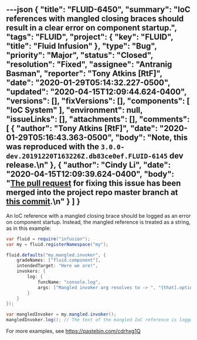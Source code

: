 ---json
{
  "title": "FLUID-6450",
  "summary": "IoC references with mangled closing braces should result in a clear error on component startup.",
  "tags": "FLUID",
  "project": {
    "key": "FLUID",
    "title": "Fluid Infusion"
  },
  "type": "Bug",
  "priority": "Major",
  "status": "Closed",
  "resolution": "Fixed",
  "assignee": "Antranig Basman",
  "reporter": "Tony Atkins [RtF]",
  "date": "2020-01-29T05:14:32.227-0500",
  "updated": "2020-04-15T12:09:44.624-0400",
  "versions": [],
  "fixVersions": [],
  "components": [
    "IoC System"
  ],
  "environment": null,
  "issueLinks": [],
  "attachments": [],
  "comments": [
    {
      "author": "Tony Atkins [RtF]",
      "date": "2020-01-29T05:16:43.363-0500",
      "body": "Note, this was reproduced with the `3.0.0-dev.20191220T163226Z.db83ce0ef.FLUID-6145` dev release.\n"
    },
    {
      "author": "Cindy Li",
      "date": "2020-04-15T12:09:39.624-0400",
      "body": "[The pull request](https://github.com/fluid-project/infusion/pull/976) for fixing this issue has been merged into the project repo master branch at [this commit](https://github.com/fluid-project/infusion/commit/1280f700cb248ae8c7f5e1d5e0bc2435bc552acd).\n"
    }
  ]
}
---
An IoC reference with a mangled closing brace should be logged as an error on component startup.  Instead, the mangled reference is treated as a string, as in this example:

```java
var fluid = require("infusion");
var my = fluid.registerNamespace("my");

fluid.defaults("my.mangled.invoker", {
    gradeNames: ["fluid.component"],
    intendedTarget: "Here we are!",
    invokers: {
        log: {
            funcName: "console.log",
            args: ["Mangled invoker arg resolves to -> ", "{that].options.intendedTarget"]
        }
    }
});

var mangledInvoker = my.mangled.invoker();
mangledInvoker.log(); // The text of the mangled IoC reference is logged.
```

For more examples, see <https://pastebin.com/cdrhxg1Q>

        